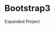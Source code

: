 # Bootstrap3
Expanded Project
<!-- Day 2 -->
<!-- Day 3 -->
<!-- Day 4 -->
<!-- Day 5: not much-->
<!-- Day 6: let's do this! -->
<!-- Day 7: such a lazy daaaay, and it's mine.. the most lazynest day of my liiiiife -->
